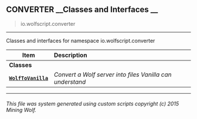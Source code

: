 ## CONVERTER __Classes and Interfaces __

>io.wolfscript.converter

---

Classes and interfaces for namespace io.wolfscript.converter

Item | Description   
--- | :--- 
__Classes__|
__[`WolfToVanilla`](WolfToVanilla.md)__ | _Convert a Wolf server into files Vanilla can understand_ 



---



###### This file was system generated using custom scripts copyright (c) 2015 Mining Wolf.
	

